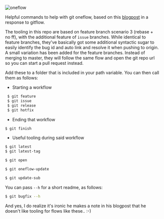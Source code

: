 ![oneflow](https://user-images.githubusercontent.com/544444/32192165-aad6f8e4-bdb3-11e7-89ea-c28c20fcd04c.png)

Helpful commands to help with git oneflow, based on this [blogpost](http://endoflineblog.com/oneflow-a-git-branching-model-and-workflow) in a response to gitflow.

The tooling in this repo are based on feature branch scenario 3 (rebase + no ff), with the additional feature of `issue` branches. While identical to feature branches, they've basically got some additional syntactic sugar to easily identify the bug id and auto link and resolve it when pushing to origin. A small variation has been added for the feature branches. Instead of merging to master, they will follow the same flow and open the git repo url so you can start a pull request instead.

Add these to a folder that is included in your path variable. You can then call them as follows:

- Starting a workflow
```sh
 $ git feature
 $ git issue
 $ git release
 $ git hotfix
 ```
 
 - Ending that workflow
 ```sh
 $ git finish
 ```
 
 - Useful tooling during said workflow
 ```sh
 $ git latest
 $ git latest-tag
 
 $ git open
 
 $ git oneflow-update
 
 $ git update-sub
```

You can pass `--h` for a short readme, as follows:

```sh
$ git bugfix --h
```

And yes, I do realize it's ironic he makes a note in his blogpost that he doesn't like tooling for flows like these.. :-)
